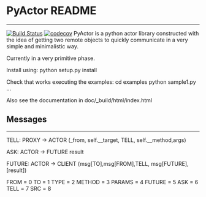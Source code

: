 # PyActor README
-----------------------------

[![Build Status](https://travis-ci.org/pedrotgn/pyactor.svg?branch=master)](https://travis-ci.org/pedrotgn/pyactor)
[![codecov](https://codecov.io/gh/pedrotgn/pyactor/branch/master/graph/badge.svg)](https://codecov.io/gh/pedrotgn/pyactor)
PyActor is a python actor library constructed with the idea of getting two remote objects
to quickly communicate in a very simple and minimalistic way.

Currently in a very primitive phase.

Install using:
python setup.py install

Check that works executing the examples:
cd examples
python sample1.py
...

Also see the documentation in doc/_build/html/index.html



## Messages
---------------


TELL: PROXY -> ACTOR
(_from, self.__target, TELL, self.__method,args)


ASK: ACTOR -> FUTURE
result

FUTURE: ACTOR -> CLIENT
(msg[TO],msg[FROM],TELL, msg[FUTURE],[result])


FROM = 0
TO = 1
TYPE = 2
METHOD = 3
PARAMS = 4
FUTURE = 5
ASK = 6
TELL = 7
SRC = 8
